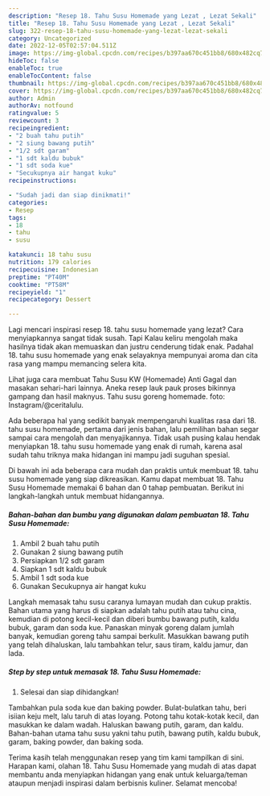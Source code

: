 ```yaml
---
description: "Resep 18. Tahu Susu Homemade yang Lezat , Lezat Sekali"
title: "Resep 18. Tahu Susu Homemade yang Lezat , Lezat Sekali"
slug: 322-resep-18-tahu-susu-homemade-yang-lezat-lezat-sekali
category: Uncategorized
date: 2022-12-05T02:57:04.511Z
image: https://img-global.cpcdn.com/recipes/b397aa670c451bb8/680x482cq70/18-tahu-susu-homemade-foto-resep-utama.jpg
hideToc: false
enableToc: true
enableTocContent: false
thumbnail: https://img-global.cpcdn.com/recipes/b397aa670c451bb8/680x482cq70/18-tahu-susu-homemade-foto-resep-utama.jpg
cover: https://img-global.cpcdn.com/recipes/b397aa670c451bb8/680x482cq70/18-tahu-susu-homemade-foto-resep-utama.jpg
author: Admin
authorAv: notfound
ratingvalue: 5
reviewcount: 3
recipeingredient:
- "2 buah tahu putih"
- "2 siung bawang putih"
- "1/2 sdt garam"
- "1 sdt kaldu bubuk"
- "1 sdt soda kue"
- "Secukupnya air hangat kuku"
recipeinstructions:

- "Sudah jadi dan siap dinikmati!"
categories:
- Resep
tags:
- 18
- tahu
- susu

katakunci: 18 tahu susu 
nutrition: 179 calories
recipecuisine: Indonesian
preptime: "PT40M"
cooktime: "PT58M"
recipeyield: "1"
recipecategory: Dessert

---
```



Lagi mencari inspirasi resep 18. tahu susu homemade yang lezat? Cara menyiapkannya sangat tidak susah. Tapi Kalau keliru mengolah maka hasilnya tidak akan memuaskan dan justru cenderung tidak enak. Padahal 18. tahu susu homemade yang enak selayaknya mempunyai aroma dan cita rasa yang mampu memancing selera kita.


Lihat juga cara membuat Tahu Susu KW (Homemade) Anti Gagal dan masakan sehari-hari lainnya. Aneka resep lauk pauk proses bikinnya gampang dan hasil maknyus. Tahu susu goreng homemade. foto: Instagram/@ceritalulu.

Ada beberapa hal yang sedikit banyak mempengaruhi kualitas rasa dari 18. tahu susu homemade, pertama dari jenis bahan, lalu pemilihan bahan segar sampai cara mengolah dan menyajikannya. Tidak usah pusing kalau hendak menyiapkan 18. tahu susu homemade yang enak di rumah, karena asal sudah tahu triknya maka hidangan ini mampu jadi suguhan spesial.


Di bawah ini ada beberapa cara mudah dan praktis untuk membuat 18. tahu susu homemade yang siap dikreasikan. Kamu dapat membuat 18. Tahu Susu Homemade memakai 6 bahan dan 0 tahap pembuatan. Berikut ini langkah-langkah untuk membuat hidangannya.

<!--inarticleads1-->

##### Bahan-bahan dan bumbu yang digunakan dalam pembuatan 18. Tahu Susu Homemade:

1. Ambil 2 buah tahu putih
1. Gunakan 2 siung bawang putih
1. Persiapkan 1/2 sdt garam
1. Siapkan 1 sdt kaldu bubuk
1. Ambil 1 sdt soda kue
1. Gunakan Secukupnya air hangat kuku


Langkah memasak tahu susu caranya lumayan mudah dan cukup praktis. Bahan utama yang harus di siapkan adalah tahu putih atau tahu cina, kemudian di potong kecil-kecil dan diberi bumbu bawang putih, kaldu bubuk, garam dan soda kue. Panaskan minyak goreng dalam jumlah banyak, kemudian goreng tahu sampai berkulit. Masukkan bawang putih yang telah dihaluskan, lalu tambahkan telur, saus tiram, kaldu jamur, dan lada. 

<!--inarticleads2-->

##### Step by step untuk memasak 18. Tahu Susu Homemade:


1. Selesai dan siap dihidangkan!

Tambahkan pula soda kue dan baking powder. Bulat-bulatkan tahu, beri isiian keju melt, lalu taruh di atas loyang. Potong tahu kotak-kotak kecil, dan masukkan ke dalam wadah. Haluskan bawang putih, garam, dan kaldu. Bahan-bahan utama tahu susu yakni tahu putih, bawang putih, kaldu bubuk, garam, baking powder, dan baking soda. 

Terima kasih telah menggunakan resep yang tim kami tampilkan di sini. Harapan kami, olahan 18. Tahu Susu Homemade yang mudah di atas dapat membantu anda menyiapkan hidangan yang enak untuk keluarga/teman ataupun menjadi inspirasi dalam berbisnis kuliner. Selamat mencoba!
